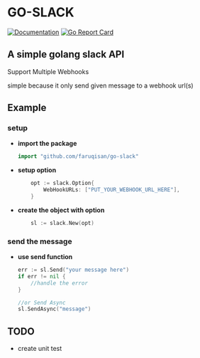 # GO-SLACK

[![Documentation](https://godoc.org/github.com/faruqisan/go-slack?status.svg)](https://godoc.org/github.com/faruqisan/go-slack) [![Go Report Card](https://goreportcard.com/badge/github.com/faruqisan/go-slack)](https://goreportcard.com/report/github.com/faruqisan/go-slack)

## A simple golang slack API

Support Multiple Webhooks

simple because it only send given message to a webhook url(s)


## Example

### setup

- **import the package**

    ```go
    import "github.com/faruqisan/go-slack"
    ```
- **setup option**

    ```go
        opt := slack.Option{
            WebHookURLs: ["PUT_YOUR_WEBHOOK_URL_HERE"],
        }
    ```
- **create the object with option**

    ```go
        sl := slack.New(opt)
    ```

### send the message

- **use send function**
    ```go
    err := sl.Send("your message here")
    if err != nil {
        //handle the error
    }

    //or Send Async
    sl.SendAsync("message")
    ```
## TODO

- create unit test
